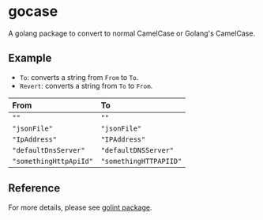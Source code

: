 # gocase

A golang package to convert to normal CamelCase or Golang's CamelCase.

## Example

* `To`: converts a string from `From` to `To`.
* `Revert`: converts a string from `To` to `From`.

| From | To |
|:-|:-|
|`""`|`""`|
|`"jsonFile"`|`"jsonFile"`|
|`"IpAddress"`|`"IPAddress"`|
|`"defaultDnsServer"`|`"defaultDNSServer"`|
|`"somethingHttpApiId"`|`"somethingHTTPAPIID"`|

## Reference

For more details, please see [golint package](https://github.com/golang/lint/blob/d0100b6bd8b389f0385611eb39152c4d7c3a7905/lint.go#L768-L810).

